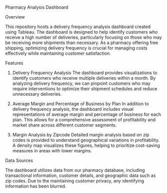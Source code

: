 Pharmacy Analysis Dashboard

Overview

This repository hosts a delivery frequency analysis dashboard created using Tableau. The dashboard is designed to help identify customers who receive a high number of deliveries, particularly focusing on those who may be receiving more shipments than necessary. As a pharmacy offering free shipping, optimizing delivery frequency is crucial for managing costs effectively while maintaining customer satisfaction.

Features

1. Delivery Frequency Analysis
The dashboard provides visualizations to identify customers who receive multiple deliveries within a month. By analyzing delivery frequency, we can pinpoint customers who may require interventions to optimize their shipment schedules and reduce unnecessary deliveries.

2. Average Margin and Percentage of Business by Plan
In addition to delivery frequency analysis, the dashboard includes visual representations of average margin and percentage of business for each plan. This allows for a comprehensive assessment of profitability and market share across different customer segments.

3. Margin Analysis by Zipcode
Detailed margin analysis based on zip codes is provided to understand geographical variations in profitability. A density map visualizes these figures, helping to prioritize cost-saving measures in areas with lower margins.


Data Sources

The dashboard utilizes data from our pharmacy database, including transactional information, customer details, and geographic data such as zip codes. Due to the maintaining customer privacy, any identifying information has been blurred.
